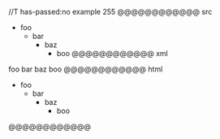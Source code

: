 //T has-passed:no
example 255
@@@@@@@@@@@@ src
- foo
  - bar
    - baz
      - boo
@@@@@@@@@@@@ xml
<?xml version="1.0" encoding="UTF-8"?>
<!DOCTYPE document SYSTEM "CommonMark.dtd">
<document xmlns="http://commonmark.org/xml/1.0">
  <list type="bullet" tight="true">
    <item>
      <paragraph>
        <text>foo</text>
      </paragraph>
      <list type="bullet" tight="true">
        <item>
          <paragraph>
            <text>bar</text>
          </paragraph>
          <list type="bullet" tight="true">
            <item>
              <paragraph>
                <text>baz</text>
              </paragraph>
              <list type="bullet" tight="true">
                <item>
                  <paragraph>
                    <text>boo</text>
                  </paragraph>
                </item>
              </list>
            </item>
          </list>
        </item>
      </list>
    </item>
  </list>
</document>
@@@@@@@@@@@@ html
<ul>
<li>foo
<ul>
<li>bar
<ul>
<li>baz
<ul>
<li>boo</li>
</ul>
</li>
</ul>
</li>
</ul>
</li>
</ul>
@@@@@@@@@@@@
